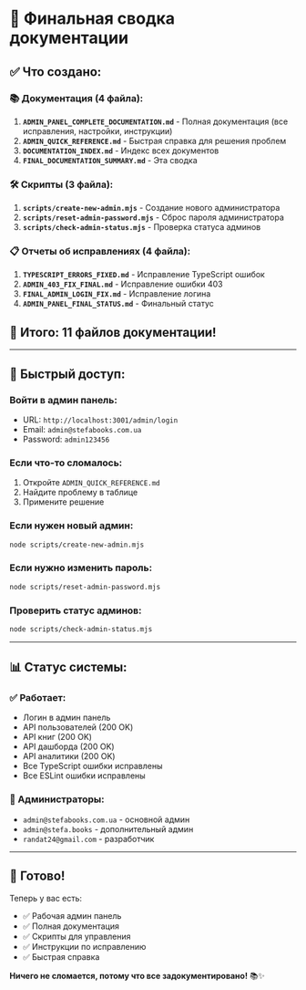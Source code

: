 # 🎉 Финальная сводка документации

## ✅ **Что создано:**

### 📚 **Документация (4 файла):**
1. **`ADMIN_PANEL_COMPLETE_DOCUMENTATION.md`** - Полная документация (все исправления, настройки, инструкции)
2. **`ADMIN_QUICK_REFERENCE.md`** - Быстрая справка для решения проблем
3. **`DOCUMENTATION_INDEX.md`** - Индекс всех документов
4. **`FINAL_DOCUMENTATION_SUMMARY.md`** - Эта сводка

### 🛠️ **Скрипты (3 файла):**
1. **`scripts/create-new-admin.mjs`** - Создание нового администратора
2. **`scripts/reset-admin-password.mjs`** - Сброс пароля администратора  
3. **`scripts/check-admin-status.mjs`** - Проверка статуса админов

### 📋 **Отчеты об исправлениях (4 файла):**
1. **`TYPESCRIPT_ERRORS_FIXED.md`** - Исправление TypeScript ошибок
2. **`ADMIN_403_FIX_FINAL.md`** - Исправление ошибки 403
3. **`FINAL_ADMIN_LOGIN_FIX.md`** - Исправление логина
4. **`ADMIN_PANEL_FINAL_STATUS.md`** - Финальный статус

## 🎯 **Итого: 11 файлов документации!**

---

## 🚀 **Быстрый доступ:**

### **Войти в админ панель:**
- URL: `http://localhost:3001/admin/login`
- Email: `admin@stefabooks.com.ua`
- Password: `admin123456`

### **Если что-то сломалось:**
1. Откройте `ADMIN_QUICK_REFERENCE.md`
2. Найдите проблему в таблице
3. Примените решение

### **Если нужен новый админ:**
```bash
node scripts/create-new-admin.mjs
```

### **Если нужно изменить пароль:**
```bash
node scripts/reset-admin-password.mjs
```

### **Проверить статус админов:**
```bash
node scripts/check-admin-status.mjs
```

---

## 📊 **Статус системы:**

### **✅ Работает:**
- Логин в админ панель
- API пользователей (200 OK)
- API книг (200 OK)  
- API дашборда (200 OK)
- API аналитики (200 OK)
- Все TypeScript ошибки исправлены
- Все ESLint ошибки исправлены

### **👑 Администраторы:**
- `admin@stefabooks.com.ua` - основной админ
- `admin@stefa.books` - дополнительный админ
- `randat24@gmail.com` - разработчик

---

## 🎊 **Готово!**

Теперь у вас есть:
- ✅ Рабочая админ панель
- ✅ Полная документация
- ✅ Скрипты для управления
- ✅ Инструкции по исправлению
- ✅ Быстрая справка

**Ничего не сломается, потому что все задокументировано!** 📚✨
